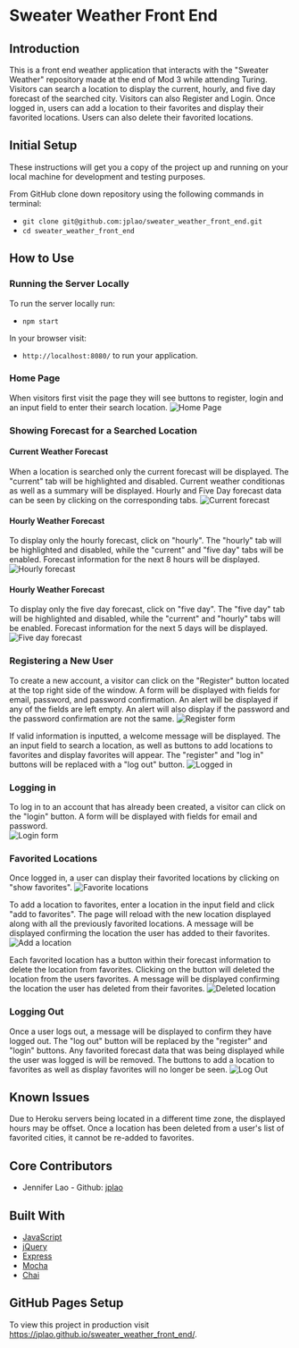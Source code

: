 # Sweater Weather Front End

## Introduction
This is a front end weather application that interacts with the "Sweater Weather" repository made at the end of Mod 3 while attending Turing. Visitors can search a location to display the current, hourly, and five day forecast of the searched city. Visitors can also Register and Login.  Once logged in, users can add a location to their favorites and display their favorited locations.  Users can also delete their favorited locations.

## Initial Setup

These instructions will get you a copy of the project up and running on your local machine for development and testing purposes.

From GitHub clone down repository using the following commands in terminal:
* `git clone git@github.com:jplao/sweater_weather_front_end.git`
* `cd sweater_weather_front_end`

## How to Use

### Running the Server Locally

To run the server locally run:
* `npm start`

In your browser visit:
* `http://localhost:8080/` to run your application.

### Home Page

When visitors first visit the page they will see buttons to register, login and an input field to enter their search location.
![Home Page](home.png)

### Showing Forecast for a Searched Location

#### Current Weather Forecast
When a location is searched only the current forecast will be displayed. The "current" tab will be highlighted and disabled. Current weather conditionas as well as a summary will be displayed. Hourly and Five Day forecast data can be seen by clicking on the corresponding tabs.
![Current forecast](current.png)

#### Hourly Weather Forecast
To display only the hourly forecast, click on "hourly".  The "hourly" tab will be highlighted and disabled, while the "current" and "five day" tabs will be enabled. Forecast information for the next 8 hours will be displayed.
![Hourly forecast](hourly.png)

#### Hourly Weather Forecast
To display only the five day forecast, click on "five day".  The "five day" tab will be highlighted and disabled, while the "current" and "hourly" tabs will be enabled. Forecast information for the next 5 days will be displayed.
![Five day forecast](five_day.png)

### Registering a New User
To create a new account, a visitor can click on the "Register" button located at the top right side of the window. A form will be displayed with fields for email, password, and password confirmation.  An alert will be displayed if any of the fields are left empty.  An alert will also display if the password and the password confirmation are not the same.
![Register form](register_form.png)

If valid information is inputted, a welcome message will be displayed.  The an input field to search a location, as well as buttons to add locations to favorites and display favorites will appear. The "register" and "log in" buttons will be replaced with a "log out" button.
![Logged in](logged_in.png)

### Logging in

To log in to an account that has already been created, a visitor can click on the "login" button.  A form will be displayed with fields for email and password.  
![Login form](login_form.png)

### Favorited Locations

Once logged in, a user can display their favorited locations by clicking on "show favorites".
![Favorite locations](favorites.png)

To add a location to favorites, enter a location in the input field and click "add to favorites".  The page will reload with the new location displayed along with all the previously favorited locations. A message will be displayed confirming the location the user has added to their favorites.
![Add a location](added_location.png)

Each favorited location has a button within their forecast information to delete the location from favorites. Clicking on the button will deleted the location from the users favorites.  A message will be displayed confirming the location the user has deleted from their favorites.
![Deleted location](deleted_location.png)

### Logging Out

Once a user logs out, a message will be displayed to confirm they have logged out.  The "log out" button will be replaced by the "register" and "login" buttons.  Any favorited forecast data that was being displayed while the user was logged is will be removed.  The buttons to add a location to favorites as well as display favorites will no longer be seen.
![Log Out](log_out.png)

## Known Issues

Due to Heroku servers being located in a different time zone, the displayed hours may be offset.  Once a location has been deleted from a user's list of favorited cities, it cannot be re-added to favorites.

## Core Contributors

* Jennifer Lao - Github: [jplao](https://www.github.com/jplao)

## Built With

* [JavaScript](https://www.javascript.com/)
* [jQuery](https://jquery.com/)
* [Express](https://expressjs.com/)
* [Mocha](https://mochajs.org/)
* [Chai](https://chaijs.com/)

## GitHub Pages Setup

To view this project in production visit <https://jplao.github.io/sweater_weather_front_end/>.
